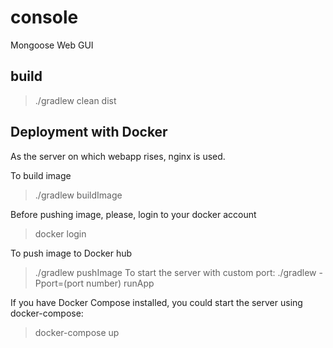 # console
Mongoose Web GUI

## build
>./gradlew clean dist

## Deployment with Docker
As the server on which webapp rises, nginx is used.

To build image
>./gradlew buildImage

Before pushing image, please, login to your docker account
>docker login

To push image to Docker hub
>./gradlew pushImage
To start the server with custom port: 
>./gradlew -Pport=(port number) runApp

If you have Docker Compose installed, you could start the server using docker-compose:
>docker-compose up 
